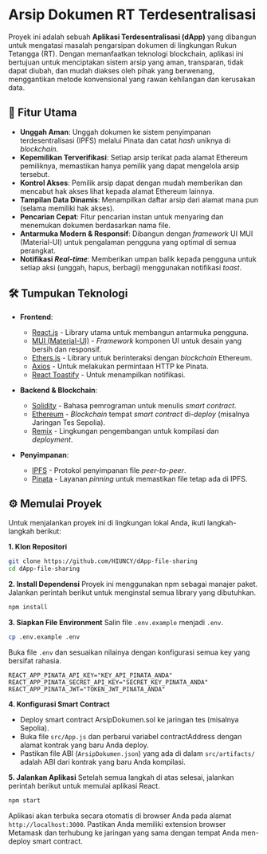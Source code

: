 # Arsip Dokumen RT Terdesentralisasi

Proyek ini adalah sebuah **Aplikasi Terdesentralisasi (dApp)** yang dibangun untuk mengatasi masalah pengarsipan dokumen di lingkungan Rukun Tetangga (RT). Dengan memanfaatkan teknologi blockchain, aplikasi ini bertujuan untuk menciptakan sistem arsip yang aman, transparan, tidak dapat diubah, dan mudah diakses oleh pihak yang berwenang, menggantikan metode konvensional yang rawan kehilangan dan kerusakan data.

## 🚀 Fitur Utama

-   **Unggah Aman**: Unggah dokumen ke sistem penyimpanan terdesentralisasi (IPFS) melalui Pinata dan catat *hash* uniknya di *blockchain*.
-   **Kepemilikan Terverifikasi**: Setiap arsip terikat pada alamat Ethereum pemiliknya, memastikan hanya pemilik yang dapat mengelola arsip tersebut.
-   **Kontrol Akses**: Pemilik arsip dapat dengan mudah memberikan dan mencabut hak akses lihat kepada alamat Ethereum lainnya.
-   **Tampilan Data Dinamis**: Menampilkan daftar arsip dari alamat mana pun (selama memiliki hak akses).
-   **Pencarian Cepat**: Fitur pencarian instan untuk menyaring dan menemukan dokumen berdasarkan nama file.
-   **Antarmuka Modern & Responsif**: Dibangun dengan *framework* UI MUI (Material-UI) untuk pengalaman pengguna yang optimal di semua perangkat.
-   **Notifikasi *Real-time***: Memberikan umpan balik kepada pengguna untuk setiap aksi (unggah, hapus, berbagi) menggunakan notifikasi *toast*.

## 🛠️ Tumpukan Teknologi

-   **Frontend**:
    -   [React.js](https://reactjs.org/) - Library utama untuk membangun antarmuka pengguna.
    -   [MUI (Material-UI)](https://mui.com/) - *Framework* komponen UI untuk desain yang bersih dan responsif.
    -   [Ethers.js](https://ethers.io/) - Library untuk berinteraksi dengan *blockchain* Ethereum.
    -   [Axios](https://axios-http.com/) - Untuk melakukan permintaan HTTP ke Pinata.
    -   [React Toastify](https://fkhadra.github.io/react-toastify/introduction) - Untuk menampilkan notifikasi.

-   **Backend & Blockchain**:
    -   [Solidity](https://soliditylang.org/) - Bahasa pemrograman untuk menulis *smart contract*.
    -   [Ethereum](https://ethereum.org/) - *Blockchain* tempat *smart contract* di-*deploy* (misalnya Jaringan Tes Sepolia).
    -   [Remix](https://remix.ethereum.org/) - Lingkungan pengembangan untuk kompilasi dan *deployment*.

-   **Penyimpanan**:
    -   [IPFS](https://ipfs.tech/) - Protokol penyimpanan file *peer-to-peer*.
    -   [Pinata](https://pinata.cloud/) - Layanan *pinning* untuk memastikan file tetap ada di IPFS.

## ⚙️ Memulai Proyek

Untuk menjalankan proyek ini di lingkungan lokal Anda, ikuti langkah-langkah berikut:

**1. Klon Repositori**
```bash
git clone https://github.com/HIUNCY/dApp-file-sharing
cd dApp-file-sharing
```

**2. Install Dependensi**
Proyek ini menggunakan npm sebagai manajer paket. Jalankan perintah berikut untuk menginstal semua library yang dibutuhkan.
```bash
npm install
```

**3. Siapkan File Environment**
Salin file `.env.example` menjadi `.env`.
```sh
cp .env.example .env
```
Buka file `.env` dan sesuaikan nilainya dengan konfigurasi semua key yang bersifat rahasia.
```env
REACT_APP_PINATA_API_KEY="KEY_API_PINATA_ANDA"
REACT_APP_PINATA_SECRET_API_KEY="SECRET_KEY_PINATA_ANDA"
REACT_APP_PINATA_JWT="TOKEN_JWT_PINATA_ANDA"
```

**4. Konfigurasi Smart Contract**
- Deploy smart contract ArsipDokumen.sol ke jaringan tes (misalnya Sepolia).
- Buka file `src/App.js` dan perbarui variabel contractAddress dengan alamat kontrak yang baru Anda deploy.
- Pastikan file ABI (`ArsipDokumen.json`) yang ada di dalam `src/artifacts/` adalah ABI dari kontrak yang baru Anda kompilasi.

**5. Jalankan Aplikasi**
Setelah semua langkah di atas selesai, jalankan perintah berikut untuk memulai aplikasi React.
```bash
npm start
```
Aplikasi akan terbuka secara otomatis di browser Anda pada alamat `http://localhost:3000`. Pastikan Anda memiliki extension browser Metamask dan terhubung ke jaringan yang sama dengan tempat Anda men-deploy smart contract.
